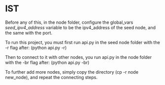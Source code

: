 # IST
Before any of this, in the node folder, configure the global_vars *seed_ipv4_address* variable to be the ipv4_address of the seed node, and the same with the port.

To run this project, you must first run api.py in the seed node folder with the -r flag after:
(python api.py -r)

Then to connect to it with other nodes, you run api.py in the node folder with the -br flag after:
(python api.py -br)

To further add more nodes, simply copy the directory (cp -r node new_node), and repeat the connecting steps.
